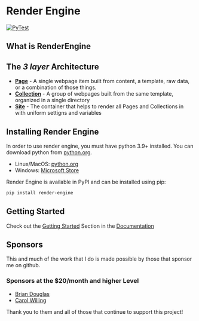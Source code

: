 # Render Engine
[![PyTest](https://github.com/kjaymiller/render_engine/actions/workflows/test.yml/badge.svg)](https://github.com/kjaymiller/render_engine/actions/workflows/test.yml)

## What is RenderEngine
## The _3 layer_ Architecture 

* **[Page](.github/render_engine/page.html)** - A single webpage item built from content, a template, raw data, or a combination of those things.
* **[Collection](.github/render_engine/collection.html)** - A group of webpages built from the same template, organized in a single directory
* **[Site](.github/render_engine/site.html)** - The container that helps to render all Pages and Collections in with uniform settigns and variables

## Installing Render Engine

In order to use render engine, you must have python 3.9+ installed. You can download python from [python.org](https://python.org).

- Linux/MacOS: [python.org](https://python.org)
- Windows: [Microsoft Store](https://apps.microsoft.com/store/detail/python-311/9NRWMJP3717K)

Render Engine is available in PyPI and can be installed using pip:

```bash
pip install render-engine
```

## Getting Started
Check out the [Getting Started](https://render-engine.readthedocs.io/en/latest/page/) Section in the [Documentation](https://render-engine.readthedocs.io)

## Sponsors
This and much of the work that I do is made possible by those that sponsor me
on github.

### Sponsors at the $20/month and higher Level
- [Brian Douglas](https://github.com/bdougie)
- [Carol Willing](https://github.com/willingc)

Thank you to them and all of those that continue to support this project!

[Jinja2]: https://jinja.palletsprojects.com/en/latest
[Pendulum]: https://pendulum.eustace.io
[Click]: https://click.palletsprojects.com/en/latest
[more-itertools]: https://more-itertools.readthedocs.io/en/stable/
[markdown2]: https://pypi.org/project/markdown2/
